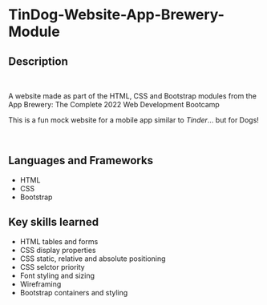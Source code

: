 # TinDog-Website-App-Brewery-Module

<h2> Description </h2>
<br>
<p>A website made as part of the HTML, CSS and Bootstrap modules from the App Brewery: The Complete 2022 Web Development Bootcamp</p>
<p>This is a fun mock website for a mobile app similar to <em>Tinder</em>... but for Dogs!</p>
<br>
<h2> Languages and Frameworks </h2>
<ul>
  <li> HTML</li>
  <li> CSS </li>
  <li> Bootstrap </li>
</ul>
<h2>Key skills learned</h2>
<ul>
  <li>HTML tables and forms</li>
  <li>CSS display properties</li>
  <li>CSS static, relative and absolute positioning</li>
  <li>CSS selctor priority</li>
  <li>Font styling and sizing</li>
  <li>Wireframing</li>
  <li>Bootstrap containers and styling</li>

